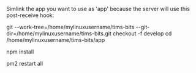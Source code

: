 Simlink the app you want to use as 'app' because the server will
use this post-receive hook:

git --work-tree=/home/mylinuxusername/tims-bits 
--git-dir=/home/mylinuxusername/tims-bits.git checkout -f develop
cd /home/mylinuxusername/tims-bits/app

npm install

pm2 restart all